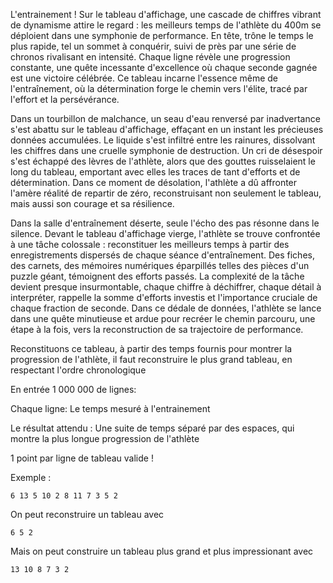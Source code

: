 L'entrainement !
Sur le tableau d'affichage, une cascade de chiffres vibrant de dynamisme attire le regard : les meilleurs temps de l'athlète du 400m se déploient dans une symphonie de performance. En tête, trône le temps le plus rapide, tel un sommet à conquérir, suivi de près par une série de chronos rivalisant en intensité. Chaque ligne révèle une progression constante, une quête incessante d'excellence où chaque seconde gagnée est une victoire célébrée. Ce tableau incarne l'essence même de l'entraînement, où la détermination forge le chemin vers l'élite, tracé par l'effort et la persévérance.


Dans un tourbillon de malchance, un seau d'eau renversé par inadvertance s'est abattu sur le tableau d'affichage, effaçant en un instant les précieuses données accumulées. Le liquide s'est infiltré entre les rainures, dissolvant les chiffres dans une cruelle symphonie de destruction. Un cri de désespoir s'est échappé des lèvres de l'athlète, alors que des gouttes ruisselaient le long du tableau, emportant avec elles les traces de tant d'efforts et de détermination. Dans ce moment de désolation, l'athlète a dû affronter l'amère réalité de repartir de zéro, reconstruisant non seulement le tableau, mais aussi son courage et sa résilience.


Dans la salle d'entraînement déserte, seule l'écho des pas résonne dans le silence. Devant le tableau d'affichage vierge, l'athlète se trouve confrontée à une tâche colossale : reconstituer les meilleurs temps à partir des enregistrements dispersés de chaque séance d'entraînement. Des fiches, des carnets, des mémoires numériques éparpillés telles des pièces d'un puzzle géant, témoignent des efforts passés. La complexité de la tâche devient presque insurmontable, chaque chiffre à déchiffrer, chaque détail à interpréter, rappelle la somme d'efforts investis et l'importance cruciale de chaque fraction de seconde. Dans ce dédale de données, l'athlète se lance dans une quête minutieuse et ardue pour recréer le chemin parcouru, une étape à la fois, vers la reconstruction de sa trajectoire de performance.


Reconstituons ce tableau, à partir des temps fournis pour montrer la progression de l'athlète, il faut reconstruire le plus grand tableau, en respectant l'ordre chronologique


En entrée 1 000 000 de lignes:

Chaque ligne: Le temps mesuré à l'entrainement

Le résultat attendu : Une suite de temps séparé par des espaces, qui montre la plus longue progression de l'athlète

1 point par ligne de tableau valide !


Exemple :

```6 13 5 10 2 8 11 7 3 5 2```

On peut reconstruire un tableau avec

```6 5 2```

Mais on peut construire un tableau plus grand et plus impressionant avec

```13 10 8 7 3 2```
